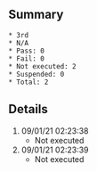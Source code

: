 ## Summary
	* 3rd
	* N/A
	* Pass: 0
	* Fail: 0
	* Not executed: 2
	* Suspended: 0
	* Total: 2
## Details
1. 09/01/21 02:23:38
	* Not executed
2. 09/01/21 02:23:39
	* Not executed
